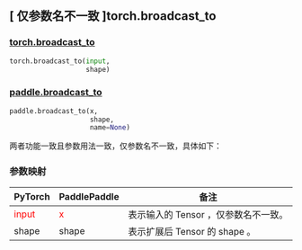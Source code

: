 ## [ 仅参数名不一致 ]torch.broadcast_to

### [torch.broadcast_to](https://pytorch.org/docs/stable/generated/torch.broadcast_to.html?highlight=broadcast_to#torch.broadcast_to)

```python
torch.broadcast_to(input,
                   shape)
```

### [paddle.broadcast_to](https://www.paddlepaddle.org.cn/documentation/docs/zh/develop/api/paddle/broadcast_to_cn.html#broadcast-to)

```python
paddle.broadcast_to(x,
                    shape,
                    name=None)
```

两者功能一致且参数用法一致，仅参数名不一致，具体如下：
### 参数映射
| PyTorch       | PaddlePaddle | 备注                                                   |
| ------------- | ------------ | ------------------------------------------------------ |
| <font color='red'>input</font>| <font color='red'>x</font> | 表示输入的 Tensor ，仅参数名不一致。  |
| shape | shape | 表示扩展后 Tensor 的 shape 。  |

